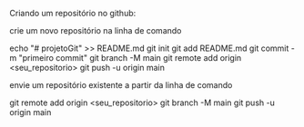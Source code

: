Criando um repositório no github:

crie um novo repositório na linha de comando

echo "# projetoGit" >> README.md 
git init 
git add README.md 
git commit -m "primeiro commit" 
git branch -M main 
git remote add origin <seu_repositorio>
git push -u origin main

envie um repositório existente a partir da linha de comando

git remote add origin <seu_repositorio>
git branch -M main
git push -u origin main
